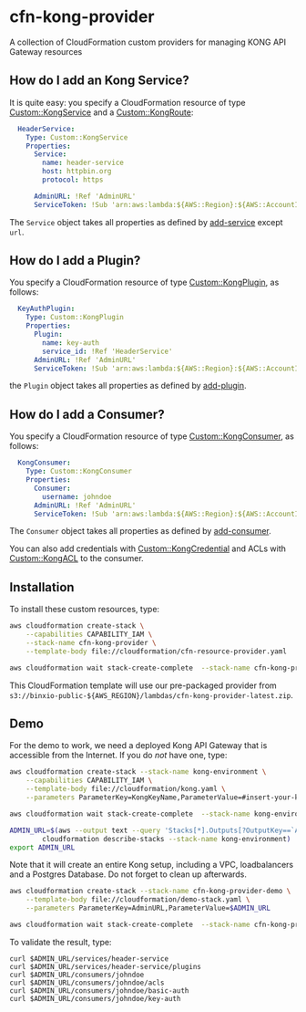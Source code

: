 # cfn-kong-provider
A collection of CloudFormation custom providers for managing KONG API Gateway resources

## How do I add an Kong Service?
It is quite easy: you specify a CloudFormation resource of type [Custom::KongService](docs/KongService.md) and a [Custom::KongRoute](docs/KongRoute.md):

```yaml
  HeaderService:
    Type: Custom::KongService
    Properties:
      Service:
        name: header-service
        host: httpbin.org
        protocol: https

      AdminURL: !Ref 'AdminURL'
      ServiceToken: !Sub 'arn:aws:lambda:${AWS::Region}:${AWS::AccountId}:function:binxio-cfn-kong-provider'
```

The `Service` object takes all properties as defined by [add-service](https://getkong.org/docs/0.13.x/admin-api/#add-service) except `url`.


## How do I add a Plugin?
You specify a CloudFormation resource of type [Custom::KongPlugin](docs/KongPlugin.md), as follows:

```yaml
  KeyAuthPlugin:
    Type: Custom::KongPlugin
    Properties:
      Plugin:
        name: key-auth
        service_id: !Ref 'HeaderService'
      AdminURL: !Ref 'AdminURL'
      ServiceToken: !Sub 'arn:aws:lambda:${AWS::Region}:${AWS::AccountId}:function:binxio-cfn-kong-provider'
```

the `Plugin` object takes all properties as defined by [add-plugin](https://getkong.org/docs/0.13.x/admin-api/#add-plugin).

## How do I add a Consumer?
You specify a CloudFormation resource of type [Custom::KongConsumer](docs/KongConsumer.md), as follows:

```yaml
  KongConsumer:
    Type: Custom::KongConsumer
    Properties:
      Consumer:
        username: johndoe
      AdminURL: !Ref 'AdminURL'
      ServiceToken: !Sub 'arn:aws:lambda:${AWS::Region}:${AWS::AccountId}:function:binxio-cfn-kong-provider'
```

The `Consumer` object takes all properties as defined by [add-consumer](https://getkong.org/docs/0.13.x/admin-api/#add-consumer).


You can also add credentials with [Custom::KongCredential](docs/KongCredential.md) and ACLs with [Custom::KongACL](docs/KongACL.md) to the consumer.


## Installation
To install these custom resources, type:

```sh
aws cloudformation create-stack \
	--capabilities CAPABILITY_IAM \
	--stack-name cfn-kong-provider \
	--template-body file://cloudformation/cfn-resource-provider.yaml

aws cloudformation wait stack-create-complete  --stack-name cfn-kong-provider 
```

This CloudFormation template will use our pre-packaged provider from `s3://binxio-public-${AWS_REGION}/lambdas/cfn-kong-provider-latest.zip`.


## Demo
For the demo to work, we need a deployed Kong API Gateway that is accessible from the Internet. If you do
*not* have one, type:

```sh
aws cloudformation create-stack --stack-name kong-environment \
	--capabilities CAPABILITY_IAM \
	--template-body file://cloudformation/kong.yaml \
	--parameters ParameterKey=KongKeyName,ParameterValue=#insert-your-key-name-here#

aws cloudformation wait stack-create-complete  --stack-name kong-environment

ADMIN_URL=$(aws --output text --query 'Stacks[*].Outputs[?OutputKey==`AdminURL`].OutputValue' \
		cloudformation describe-stacks --stack-name kong-environment)
export ADMIN_URL
```
Note that it will create an entire Kong setup, including a VPC, loadbalancers and a Postgres Database. Do not forget to clean up
afterwards.

```sh
aws cloudformation create-stack --stack-name cfn-kong-provider-demo \
	--template-body file://cloudformation/demo-stack.yaml \
	--parameters ParameterKey=AdminURL,ParameterValue=$ADMIN_URL

aws cloudformation wait stack-create-complete  --stack-name cfn-kong-provider-demo
```
To validate the result, type:
```
curl $ADMIN_URL/services/header-service
curl $ADMIN_URL/services/header-service/plugins
curl $ADMIN_URL/consumers/johndoe
curl $ADMIN_URL/consumers/johndoe/acls
curl $ADMIN_URL/consumers/johndoe/basic-auth
curl $ADMIN_URL/consumers/johndoe/key-auth
```
